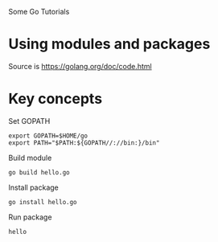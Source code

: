 Some Go Tutorials

# Using modules and packages
Source is https://golang.org/doc/code.html

# Key concepts
Set GOPATH
```
export GOPATH=$HOME/go
export PATH="$PATH:${GOPATH//://bin:}/bin"
```

Build module
```
go build hello.go
```

Install package
```
go install hello.go
```

Run package
```
hello
```
  
